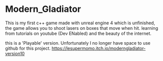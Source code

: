 # Modern_Gladiator
This is my first c++ game made with unreal engine 4 which is unfinished, the game allows you to shoot lasers on boxes that move when hit.
learning from tutorials on youtube (Dev ENabled) and the beauty of the internet.

this is a 'Playable' version. Unfortunately I no longer have space to use github for this project.
https://lesupermomo.itch.io/moderngladiator-version10

